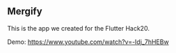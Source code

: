 ## Mergify

This is the app we created for the Flutter Hack20.

Demo: https://www.youtube.com/watch?v=-Idj_7hHEBw